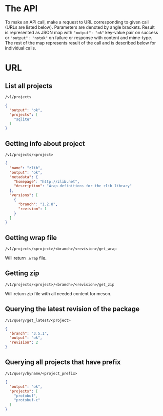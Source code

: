 # The API
To make an API call, make a request to URL corresponding to given call (URLs are listed below). Parameters are denoted by angle brackets. Result is represented as JSON map with `"output": "ok"` key-value pair on success or `"output": "notok"` on failure or response with content and mime-type. The rest of the map represents result of the call and is described below for individual calls.

# URL

## List all projects
`/v1/projects`
```JSON
{
  "output": "ok",
  "projects": [
    "sqlite"
  ]
}
```

## Getting info about project
`/v1/projects/<project>`
```JSON
{
  "name": "zlib",
  "output": "ok",
  "metadata": {
    "homepage": "http://zlib.net",
    "description": "Wrap definitions for the zlib library"
  },
  "versions": [
    {
      "branch": "1.2.8",
      "revision": 1
    }
  ]
}
```

## Getting wrap file
`/v1/projects/<project>/<branch>/<revision>/get_wrap`

Will return `.wrap` file.

## Getting zip
`/v1/projects/<project>/<branch>/<revision>/get_zip`

Will return zip file with all needed content for meson.

## Querying the latest revision of the package
`/v1/query/get_latest/<project>`
```JSON
{
  "branch": "3.5.1",
  "output": "ok",
  "revision": 2
}
```

## Querying all projects that have prefix
`/v1/query/byname/<project_prefix>`
```JSON
{
  "output": "ok",
  "projects": [
    "protobuf",
    "protobuf-c"
  ]
}
```
